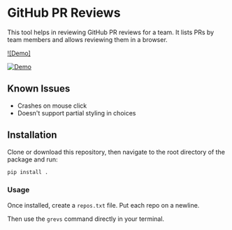 # GitHub PR Reviews

This tool helps in reviewing GitHub PR reviews for a team. It lists PRs by team members and allows reviewing them in a browser.


[![Demo]](https://drive.google.com/file/d/1E5S_Rpw5yGHtT3Qnpz2O4T7-oNHRH_NO/view?usp=drive_link)

[![Demo](https://upload.wikimedia.org/wikipedia/commons/thumb/b/bc/Juvenile_Ragdoll.jpg/800px-Juvenile_Ragdoll.jpg)](https://drive.google.com/file/d/1E5S_Rpw5yGHtT3Qnpz2O4T7-oNHRH_NO/view?usp=drive_link)

## Known Issues

- Crashes on mouse click
- Doesn't support partial styling in choices


## Installation

Clone or download this repository, then navigate to the root directory of the package and run:

```bash
pip install .
```


### Usage

Once installed, create a `repos.txt` file. Put each repo on a newline.

Then use the `grevs` command directly in your terminal.
